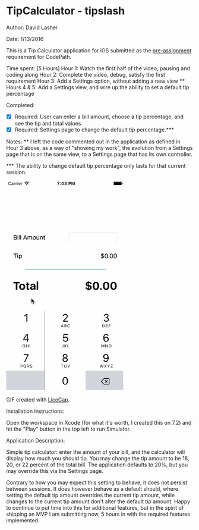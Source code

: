 # TipCalculator - tipslash

Author: David Lasher

Date: 1/13/2016

This is a Tip Calculator application for iOS submitted as the [pre-assignment](https://gist.github.com/timothy1ee/7747214) requirement for CodePath.

Time spent: [5 Hours]
  Hour 1: Watch the first half of the video, pausing and coding along
  Hour 2: Complete the video, debug, satisfy the first requirement
  Hour 3: Add a Settings option, without adding a new view **
  Hours 4 & 5: Add a Settings view, and wire up the ability to set a default tip percentage

Completed:

* [X] Required: User can enter a bill amount, choose a tip percentage, and see the tip and total values.
* [X] Required: Settings page to change the default tip percentage.***

Notes:
 ** I left the code commented out in the application as defined in Hour 3 above, as a way of "showing my work", the evolution from a Settings page that is on the same view, to a Settings page that has its own controller.

 *** The ability to change default tip percentage only lasts for that current session.


![Video Walkthrough](video-walkthrough-tipslash.gif)

GIF created with [LiceCap](http://www.cockos.com/licecap/).

Installation Instructions:

  Open the workspace in Xcode (for what it's worth, I created this on 7.2) and hit the "Play" button in the top left to run Simulator.

Application Description:

  Simple tip calculator: enter the amount of your bill, and the calculator will display how much you should tip. You may change the tip amount to be 18, 20, or 22 percent of the total bill. The application defaults to 20%, but you may override this via the Settings page.

  Contrary to how you may expect this setting to behave, it does not persist between sessions. It does however behave as a default should, where setting the default tip amount overrides the current tip amount, while changes to the current tip amount don't alter the default tip amount. Happy to continue to put time into this for additional features, but in the spirit of shipping an MVP I am submitting now,  5 hours in with the required features implemented.
